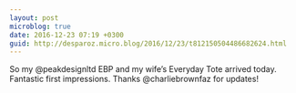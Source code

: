 ```yaml
---
layout: post
microblog: true
date: 2016-12-23 07:19 +0300
guid: http://desparoz.micro.blog/2016/12/23/t812150504486682624.html
---
```

So my @peakdesignltd EBP and my wife’s Everyday Tote arrived today. Fantastic first impressions. Thanks @charliebrownfaz for updates!
